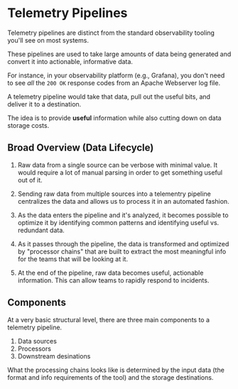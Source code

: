 # Telemetry Pipelines


Telemetry pipelines are distinct from the standard observability tooling you'll
see on most systems.  

These pipelines are used to take large amounts of data being generated and
convert it into actionable, informative data.  

For instance, in your observability platform (e.g., Grafana), you don't need to
see *all* the `200 OK` response codes from an Apache Webserver log file.  

A telemetry pipeline would take that data, pull out the useful bits, and
deliver it to a destination.  

The idea is to provide **useful** information while also cutting down on data
storage costs.  

## Broad Overview (Data Lifecycle)

1. Raw data from a single source can be verbose with minimal value. It would
   require a lot of manual parsing in order to get something useful out of it.  

2. Sending raw data from multiple sources into a telementry pipeline
   centralizes the data and allows us to process it in an automated fashion.  

3. As the data enters the pipeline and it's analyzed, it becomes possible to
   optimize it by identifying common patterns and identifying useful vs. redundant data.

4. As it passes through the pipeline, the data is transformed and optimized by
   "processor chains" that are built to extract the most meaningful info for
   the teams that will be looking at it.  

5. At the end of the pipeline, raw data becomes useful, actionable information.
   This can allow teams to rapidly respond to incidents.  

## Components

At a very basic structural level, there are three main components to a
telemetry pipeline.  

1. Data sources
2. Processors
3. Downstream desinations

What the processing chains looks like is determined by the input data (the
format and info requirements of the tool) and the storage destinations.  



